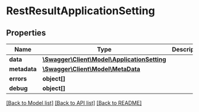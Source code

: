 # RestResultApplicationSetting

## Properties

 Name         | Type                                                                  | Description | Notes      
--------------|-----------------------------------------------------------------------|-------------|------------
 **data**     | [**\Swagger\Client\Model\ApplicationSetting**](ApplicationSetting.md) |             | [optional] 
 **metadata** | [**\Swagger\Client\Model\MetaData**](MetaData.md)                     |             | [optional] 
 **errors**   | **object[]**                                                          |             | [optional] 
 **debug**    | **object[]**                                                          |             | [optional] 

[[Back to Model list]](../README.md#documentation-for-models) [[Back to API list]](../README.md#documentation-for-api-endpoints) [[Back to README]](../README.md)


